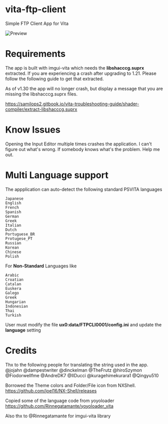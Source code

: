 # vita-ftp-client
Simple FTP Client App for Vita

![Preview](/screenshot/preview.jpg)

# Requirements
The app is built with imgui-vita which needs the **libshacccg.suprx** extracted. If you are experiencing a crash after upgrading to 1.21. Please follow the following guide to get that extracted.

As of v1.30 the app will no longer crash, but display a message that you are missing the libshacccg.suprx files.


https://samilops2.gitbook.io/vita-troubleshooting-guide/shader-compiler/extract-libshacccg.suprx

# Know Issues
Opening the Input Editor multiple times crashes the application. I can't figure out what's wrong. If somebody knows what's the problem. Help me out.

# Multi Language support
The appplication can auto-detect the following standard PSVITA languages
```
Japanese
English
French
Spanish
German
Greek
Italian
Dutch
Portuguese_BR
Protugese_PT
Russian
Korean
Chinese
Polish
```

For **Non-Standard** Languages like 
```
Arabic
Croatian
Catalan
Euskera
Galego
Greek
Hungarian
Indonesian
Thai
Turkish
```

User must modify the file **ux0:data/FTPCLI0001/config.ini** and update the **language** setting

# Credits
Thx to the following people for translating the string used in the app.
@jojahn @dampestwriter @dinckelman @TheFrutz @hiroSzymon @Fiodorwellfme @AndreDK7 @IlDucci @kuragehimekurara1 @Qingyu510 

Borrowed the Theme colors and Folder/File icon from NXShell. https://github.com/joel16/NX-Shell/releases

Copied some of the language code from yoyoloader https://github.com/Rinnegatamante/yoyoloader_vita

Also thx to @Rinnegatamante for imgui-vita library
